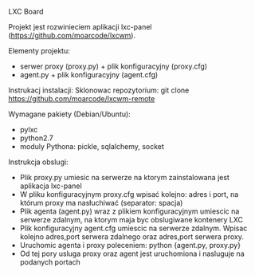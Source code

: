 LXC Board

Projekt jest rozwinieciem aplikacji lxc-panel (https://github.com/moarcode/lxcwm).

Elementy projektu:
 - serwer proxy (proxy.py) + plik konfiguracyjny (proxy.cfg)
 - agent.py + plik konfiguracyjny (agent.cfg)

Instrukacj instalacji:
Sklonowac repozytorium: git clone https://github.com/moarcode/lxcwm-remote

Wymagane pakiety (Debian/Ubuntu):
 - pylxc
 - python2.7
 - moduly Pythona: pickle, sqlalchemy, socket

Instrukcja obslugi:
 - Plik proxy.py umiesic na serwerze na ktorym zainstalowana jest aplikacja lxc-panel
 - W pliku konfiguracyjnym proxy.cfg wpisać kolejno: adres i port, na którum proxy ma nasłuchiwać (separator: spacja)
 - Plik agenta (agent.py) wraz z plikiem konfiguracyjnym umiescic na serwerze zdalnym, na ktorym maja byc obslugiwane kontenery LXC
 - Plik konfiguracyjny agent.cfg umiescic na serwerze zdalnym. Wpisac kolejno adres,port serwera zdalnego oraz adres,port serwera proxy.
 - Uruchomic agenta i proxy poleceniem: python {agent.py, proxy.py}
 - Od tej pory usluga proxy oraz agent jest uruchomiona i nasluguje na podanych portach
